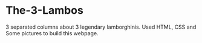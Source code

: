 # The-3-Lambos
3 separated columns about 3 legendary lamborghinis. Used HTML, CSS and Some pictures to build this webpage. 
